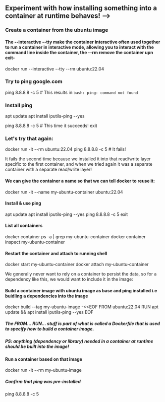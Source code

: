 ## Experiment with how installing something into a container at runtime behaves! -->

### Create a container from the ubuntu image
#### The --interactive --tty make the container interactive often used together to run a container in interactive mode, allowing you to interact with the command line inside the container, the --rm remove the container upn exit-
docker run --interactive --tty --rm ubuntu:22.04

### Try to ping google.com
ping 8.8.8.8 -c 5 # This results in `bash: ping: command not found`

### Install ping
apt update
apt install iputils-ping --yes

ping 8.8.8.8 -c 5 # This time it succeeds!
exit

### Let's try that again:
docker run -it --rm ubuntu:22.04
ping 8.8.8.8 -c 5 # It fails!

It fails the second time because we installed it into that read/write layer specific to the first container, and when we tried again it was a separate container with a separate read/write layer!

#### We can give the container a name so that we can tell docker to reuse it:
docker run -it --name my-ubuntu-container ubuntu:22.04

#### Install & use ping
apt update
apt install iputils-ping --yes
ping 8.8.8.8 -c 5
exit

#### List all containers
docker container ps -a | grep my-ubuntu-container
docker container inspect my-ubuntu-container

#### Restart the container and attach to running shell
docker start my-ubuntu-container
docker attach my-ubuntu-container

We generally never want to rely on a container to persist the data, so for a dependency like this, we would want to include it in the image:

#### Build a container image with ubuntu image as base and ping installed i.e buidling a dependencies into the image
docker build --tag my-ubuntu-image -<<EOF
FROM ubuntu:22.04
RUN apt update && apt install iputils-ping --yes
EOF
##### The FROM... RUN... stuff is part of what is called a Dockerfile that is used to specify how to build a container image. 
##### PS: anything (dependency or library) needed in a container at runtime should be built into the image!

#### Run a container based on that image
docker run -it --rm my-ubuntu-image

##### Confirm that ping was pre-installed
ping 8.8.8.8 -c 5
